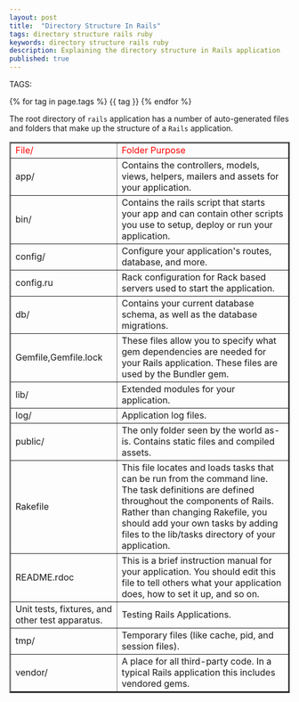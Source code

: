 ```yaml
---
layout: post
title:  "Directory Structure In Rails"
tags: directory structure rails ruby
keywords: directory structure rails ruby
description: Explaining the directory structure in Rails application
published: true
---
```


   TAGS:
   
   {% for tag in page.tags %} {{ tag }} {% endfor %}

  The root directory of `rails` application has a number of auto-generated files and folders that make up the structure of a `Rails` application.
<table border='2'>
  <tr style="color:red;">
<td>File/</td><td>Folder Purpose</td>
</tr>
  <tr>
    <td>app/</td>
    <td>Contains the controllers, models, views, helpers, mailers and assets for your application.
    </td>
  </tr>
  <tr>
  <td>bin/</td>
  <td>Contains the rails script that starts your app and can contain other scripts you use to setup, deploy or run your application.
  </td>
  </tr>
  <tr>
<td>config/</td>
<td>Configure your application's routes, database, and more. 
</td>
</tr>
<tr>
<td>config.ru</td>
<td>Rack configuration for Rack based servers used to start the application.</td>
</tr>
<tr>
<td>db/</td>
 <td>Contains your current database schema, as well as the database migrations.
 </td>
</tr>
<tr>
<td>Gemfile,Gemfile.lock</td>
<td>These files allow you to specify what gem dependencies are needed for your Rails application. These files are used by the Bundler gem.</td>
</tr>
<tr>
  <td>lib/</td><td>Extended modules for your application.</td>
</tr>
<tr>
  <td>log/</td><td>Application log files.</td>
</tr>
<tr>
<td>public/</td><td>The only folder seen by the world as-is. Contains static files and compiled assets.</td>
</tr>
<tr>
  <td>Rakefile</td><td>This file locates and loads tasks that can be run from the command line. The task definitions are defined throughout the components of Rails. Rather than changing Rakefile, you should add your own tasks by adding files to the lib/tasks directory of your application.</td>
</tr>
<tr>
  <td>README.rdoc</td>
  <td>This is a brief instruction manual for your application. You should edit this file to tell others what your application does, how to set it up, and so on.</td>
</tr>
<tr>
<td>Unit tests, fixtures, and other test apparatus.</td>
<td>Testing Rails Applications.</td>
</tr>
<tr>
<td>tmp/</td><td>Temporary files (like cache, pid, and session files).</td>
</tr>
<tr>
<td>vendor/</td><td>A place for all third-party code. In a typical Rails application this includes vendored gems.</td>
</tr>
</table>